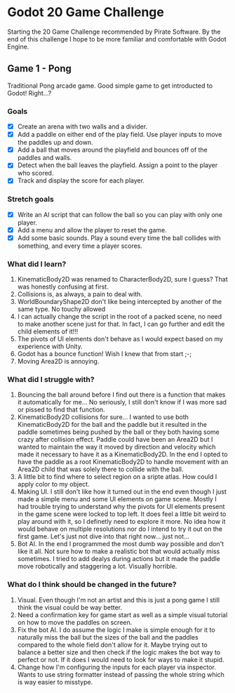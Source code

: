 # Godot 20 Game Challenge
 
Starting the 20 Game Challenge recommended by Pirate Software. By the end of this challenge I hope to be more familiar and comfortable with Godot Engine.

## Game 1 - Pong
Traditional Pong arcade game. Good simple game to get introducted to Godot! Right...?

### Goals
- [x] Create an arena with two walls and a divider.
- [x] Add a paddle on either end of the play field. Use player inputs to move the paddles up and down.
- [x] Add a ball that moves around the playfield and bounces off of the paddles and walls.
- [x] Detect when the ball leaves the playfield. Assign a point to the player who scored.
- [x] Track and display the score for each player.

### Stretch goals
- [x] Write an AI script that can follow the ball so you can play with only one player.
- [x] Add a menu and allow the player to reset the game.
- [x] Add some basic sounds. Play a sound every time the ball collides with something, and every time a player scores.

### What did I learn?
1. KinematicBody2D was renamed to CharacterBody2D, sure I guess? That was honestly confusing at first.
2. Collisions is, as always, a pain to deal with.
3. WorldBoundaryShape2D don't like being intercepted by another of the same type. No touchy allowed
4. I can actually change the script in the root of a packed scene, no need to make another scene just for that. In fact, I can go further and edit the child elements of it!!!
5. The pivots of UI elements don't behave as I would expect based on my experience with Unity.
6. Godot has a bounce function! Wish I knew that from start ;-;
7. Moving Area2D is annoying.

### What did I struggle with?
1. Bouncing the ball around before I find out there is a function that makes it automatically for me... No seriously, I still don't know if I was more sad or pissed to find that function.
2. KinematicBody2D collisions for sure... I wanted to use both KinematicBody2D for the ball and the paddle but it resulted in the paddle sometimes being pushed by the ball or they both having some crazy after collision effect. Paddle could have been an Area2D but I wanted to maintain the way it moved by direction and velocity which made it necessary to have it as a KinematicBody2D. In the end I opted to have the paddle as a root KinematicBody2D to handle movement with an Area2D child that was solely there to collide with the ball.
3. A little bit to find where to select region on a sripte atlas. How could I apply color to my object.
4. Making UI. I still don't like how it turned out in the end even though I just made a simple menu and some UI elements on game scene. Mostly I had trouble trying to understand why the pivots for UI elements present in the game scene were locked to top left. It does feel a little bit weird to play around with it, so I definetly need to explore it more. No idea how it would behave on multiple resolutions nor do I intend to try it out on the first game. Let's just not dive into that right now... just not...
5. Bot AI. In the end I programmed the most dumb way possible and don't like it all. Not sure how to make a realistic bot that would actually miss sometimes. I tried to add dealys during actions but it made the paddle move robotically and staggering a lot. Visually horrible.

### What do I think should be changed in the future?
1. Visual. Even though I'm not an artist and this is just a pong game I still think the visual could be way better.
2. Need a confirmation key for game start as well as a simple visual tutorial on how to move the paddles on screen.
3. Fix the bot AI. I do assume the logic I make is simple enough for it to naturally miss the ball but the sizes of the ball and the paddles compared to the whole field don't allow for it. Maybe trying out to balance a better size and then check if the logic makes the bot way to perfect or not. If it does I would need to look for ways to make it stupid.
4. Change how I'm configuring the inputs for each player via inspector. Wants to use string formatter instead of passing the whole string which is way easier to misstype.
